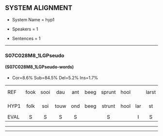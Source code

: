 
## SYSTEM ALIGNMENT

- System Name = hyp1

- Speakers = 1

- Sentences = 1

---

### S07C028M8_1LGPseudo

#### (S07C028M8_1LGPseudo-words)

- Cor=8.6%	Sub=84.5%	Del=5.2%	Ins=1.7%

|  |  |  |  |  |  |  |  |  |  |  |  |  |  |  |  |  |  |  |  |  |  |  |  |  |  |  |  |  |  |  |  |  |  |  |  |  |  |  |  |  |  |  |  |  |  |  |  |  |  |  |  |  |  |  |  |  |  |  |
|:--- |:---:|:---:|:---:|:---:|:---:|:---:|:---:|:---:|:---:|:---:|:---:|:---:|:---:|:---:|:---:|:---:|:---:|:---:|:---:|:---:|:---:|:---:|:---:|:---:|:---:|:---:|:---:|:---:|:---:|:---:|:---:|:---:|:---:|:---:|:---:|:---:|:---:|:---:|:---:|:---:|:---:|:---:|:---:|:---:|:---:|:---:|:---:|:---:|:---:|:---:|:---:|:---:|:---:|:---:|:---:|:---:|:---:|:---:|
| REF | fook | sooi | dau | ant | beeg | sprunt | hool |  | larst | vout | zwoei | fam | fam | rachts | * | vaap | vaap | sprieuw | * | * | keng | swoers | swoers | doer | doer | plirt | jien | * | * | blard | guul | hoekt | neeuw | noork*(noord) | noork | vid | zans*(zand) | leum | leum | haans*(haan) | haans | spaai | spaai | sjalt | heik | heik | sank | roen | * | * | frijk | eem | schard*(schaar) | schard | grek | dron | snaaf | stuid |
| HYP1 | folk | soi | touw | ond | beeg | strunt | hool | lar | st | fout | zoi | fan | fan | rach | rah | f | vap | s | schra | schrieuw | keng |  |  |  | s | swooers | dordoor | le | pleerd | ju | g | jun | blart | giel | oekt | neel | noord-noork | vit | zand | le | lum | han | hans | sspay | salt | hia | hek | fank | ro | run | frijk | één | schaal | schaart | krek | dron | sap | steit |
| EVAL | S | S | S | S |  | S |  | I | S | S | S | S | S | S | S | S | S | S | S | S |  | D | D | D | S | S | S | S | S | S | S | S | S | S | S | S | S | S | S | S | S | S | S | S | S | S | S | S | S | S |  | S | S | S | S |  | S | S |
---

---
